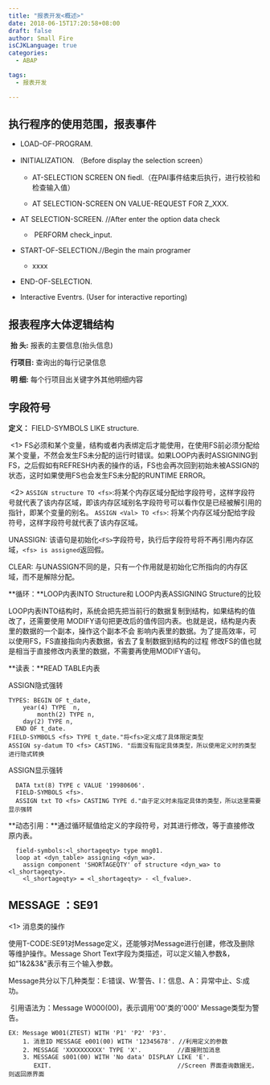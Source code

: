 ```yaml
---
title: "报表开发<概述>"
date: 2018-06-15T17:20:58+08:00
draft: false
author: Small Fire
isCJKLanguage: true
categories: 
  - ABAP

tags: 
  - 报表开发

---
```


## 执行程序的使用范围，报表事件

- LOAD-OF-PROGRAM.

- INITIALIZATION.          （Before display the selection screen）

  - AT-SELECTION SCREEN ON fiedl.（在PAI事件结束后执行，进行校验和检查输入值）

  - AT SELECTION-SCREEN ON VALUE-REQUEST FOR Z_XXX.

- AT SELECTION-SCREEN. //After enter the option data check

  - ​	PERFORM check_input.

- START-OF-SELECTION.//Begin the main programer

  - xxxx

- END-OF-SELECTION.

- Interactive Eventrs. (User for interactive reporting)

## 报表程序大体逻辑结构
​	**抬  头:** 报表的主要信息(抬头信息)

​	**行项目:** 查询出的每行记录信息

​	**明  细:** 每个行项目出关键字外其他明细内容

## 字段符号

**定义：** FIELD-SYMBOLS <FS> LIKE structure.

​    <1> FS必须和某个变量，结构或者内表绑定后才能使用，在使用FS前必须分配给某个变量，不然会发生FS未分配的运行时错误。如果LOOP内表时ASSIGNING到FS，之后假如有REFRESH内表的操作的话，FS也会再次回到初始未被ASSIGN的状态，这时如果使用FS也会发生FS未分配的RUNTIME ERROR。

​	<2> `ASSIGN structure TO <fs>`:将某个内存区域分配给字段符号，这样字段符号就代表了该内存区域，即该内存区域别名字段符号可以看作仅是已经被解引用的指针，即某个变量的别名。
  `ASSIGN <Val> TO <fs>`: 将某个内存区域分配给字段符号，这样字段符号就代表了该内存区域。

UNASSIGN: 该语句是初始化`<FS>`字段符号，执行后字段符号将不再引用内存区域，`<fs> is assigned`返回假。

CLEAR: 与UNASSIGN不同的是，只有一个作用就是初始化它所指向的内存区域，而不是解除分配。

**循环：**LOOP内表INTO Structure和 LOOP内表ASSIGNING Structure的比较

​    LOOP内表INTO结构时，系统会把先把当前行的数据复制到结构，如果结构的值改了，还需要使用
  MODIFY语句把更改后的值传回内表。也就是说，结构是内表里的数据的一个副本，操作这个副本不会
  影响内表里的数据。为了提高效率，可以使用FS，FS直接指向内表数据，省去了复制数据到结构的过程
  修改FS的值也就是相当于直接修改内表里的数据，不需要再使用MODIFY语句。

**读表：**READ TABLE内表

ASSIGN隐式强转

```JS
TYPES: BEGIN OF t_date,
​    year(4) TYPE  n,
​        month(2) TYPE n,
​    day(2) TYPE n,
  END OF t_date.
FIELD-SYMBOLS <fs> TYPE t_date."将<fs>定义成了具体限定类型
ASSIGN sy-datum TO <fs> CASTING. "后面没有指定具体类型，所以使用定义时的类型进行隐式转换
```

ASSIGN显示强转

```JS
  DATA txt(8) TYPE c VALUE '19980606'.
  FIELD-SYMBOLS <fs>.
  ASSIGN txt TO <fs> CASTING TYPE d."由于定义时未指定具体的类型，所以这里需要显示强转
```

**动态引用：**通过循环赋值给定义的字段符号，对其进行修改，等于直接修改原内表。

```JS
  field-symbols:<l_shortageqty> type mng01.
  loop at <dyn_table> assigning <dyn_wa>.
​    assign component 'SHORTAGEQTY' of structure <dyn_wa> to <l_shortageqty>.
​    <l_shortageqty> = <l_shortageqty> - <l_fvalue>.
```

## MESSAGE ：SE91
<1> 消息类的操作

​	使用T-CODE:SE91对Message定义，还能够对Message进行创建，修改及删除等维护操作。Message Short Text字段为类描述，可以定义输入参数&，如"1&2&3&"表示有三个输入参数。

​	Message共分以下几种类型：E:错误、W:警告、I：信息、A：异常中止、S:成功。

​	引用语法为：Message W000(00)，表示调用'00'类的'000' Message类型为警告。

```JS
EX: Message W001(ZTEST) WITH 'P1' 'P2' 'P3'.
	1. 消息ID MESSAGE e001(00) WITH '12345678'. //利用定义的参数
	2. MESSAGE 'XXXXXXXXXX' TYPE 'X'.          //直接附加消息
	3. MESSAGE s001(00) WITH 'No data' DISPLAY LIKE 'E'.
   	   EXIT.                                   //Screen 界面查询数据无，则返回原界面
```







